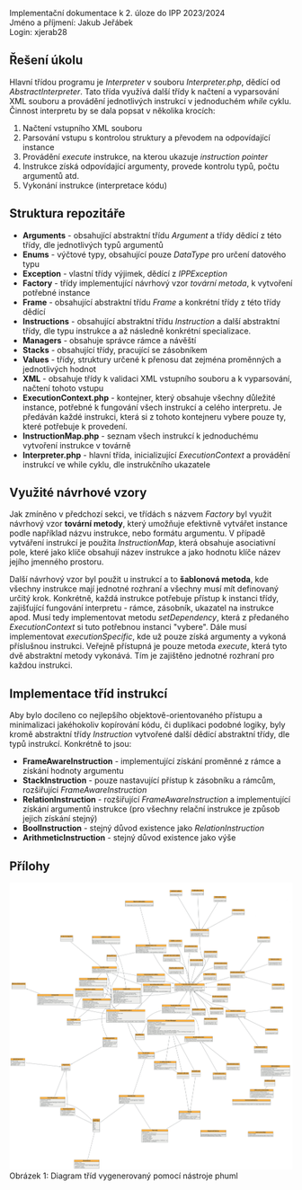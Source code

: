 Implementační dokumentace k 2. úloze do IPP 2023/2024\
Jméno a příjmení: Jakub Jeřábek\
Login: xjerab28

## Řešení úkolu
Hlavní třídou programu je _Interpreter_ v souboru _Interpreter.php_, dědící od _AbstractInterpreter_. Tato třída využívá další třídy k načtení a vyparsování XML souboru a provádění jednotlivých instrukcí v jednoduchém _while_ cyklu. Činnost interpretu by se dala popsat v několika krocích:
1. Načtení vstupního XML souboru
2. Parsování vstupu s kontrolou struktury a převodem na odpovídající instance
3. Provádění _execute_ instrukce, na kterou ukazuje _instruction pointer_
4. Instrukce získá odpovídající argumenty, provede kontrolu typů, počtu argumentů atd.
5. Vykonání instrukce (interpretace kódu)

## Struktura repozitáře
- **Arguments** - obsahující abstraktní třídu _Argument_ a třídy dědící z této třídy, dle jednotlivých typů argumentů
- **Enums** - výčtové typy, obsahující pouze _DataType_ pro určení datového typu
- **Exception** - vlastní třídy výjimek, dědící z _IPPException_
- **Factory** - třídy implementující návrhový vzor _tovární metoda_, k vytvoření potřebné instance
- **Frame** - obsahující abstraktní třídu _Frame_ a konkrétní třídy z této třídy dědící
- **Instructions** - obsahující abstraktní třídu _Instruction_ a další abstraktní třídy, dle typu instrukce a až následně konkrétní specializace.
- **Managers** - obsahuje správce rámce a návěští
- **Stacks** - obsahující třídy, pracující se zásobníkem
- **Values** - třídy, struktury určené k přenosu dat zejména proměnných a jednotlivých hodnot
- **XML** - obsahuje třídy k validaci XML vstupního souboru a k vyparsování, načtení tohoto vstupu
- **ExecutionContext.php** - kontejner, který obsahuje všechny důležité instance, potřebné k fungování všech instrukcí a celého interpretu. Je předáván každé instrukci, která si z tohoto kontejneru vybere pouze ty, které potřebuje k provedení.
- **InstructionMap.php** - seznam všech instrukcí k jednoduchému vytvoření instrukce v továrně
- **Interpreter.php** - hlavní třída, inicializující _ExecutionContext_ a provádění instrukcí ve while cyklu, dle instrukčního ukazatele

## Využité návrhové vzory

Jak zmíněno v předchozí sekci, ve třídách s názvem _Factory_ byl využit návrhový vzor **tovární metody**, který umožňuje efektivně vytvářet instance podle například názvu instrukce, nebo formátu argumentu. V případě vytváření instrukcí je použita _InstructionMap_, která obsahuje asociativní pole, které jako klíče obsahují název instrukce a jako hodnotu klíče název jejího jmenného prostoru.

Další návrhový vzor byl použit u instrukcí a to **šablonová metoda**, kde všechny instrukce mají jednotné rozhraní a všechny musí mít definovaný určitý krok. Konkrétně, každá instrukce potřebuje přístup k instanci třídy, zajišťující fungování interpretu - rámce, zásobník, ukazatel na instrukce apod. Musí tedy implementovat metodu _setDependency_, která z předaného _ExecutionContext_ si tuto potřebnou instanci "vybere". Dále musí implementovat _executionSpecific_, kde už pouze získá argumenty a vykoná příslušnou instrukci. Veřejně přístupná je pouze metoda _execute_, která tyto dvě abstraktní metody vykonává. Tím je zajištěno jednotné rozhraní pro každou instrukci.

## Implementace tříd instrukcí

Aby bylo docíleno co nejlepšího objektově-orientovaného přístupu a minimalizaci jakéhokoliv kopírování kódu, či duplikaci podobné logiky, byly kromě abstraktní třídy _Instruction_ vytvořené další dědící abstraktní třídy, dle typů instrukcí. Konkrétně to jsou:
- **FrameAwareInstruction** - implementující získání proměnné z rámce a získání hodnoty argumentu
- **StackInstruction** - pouze nastavující přístup k zásobníku a rámcům, rozšiřující _FrameAwareInstruction_
- **RelationInstruction** - rozšiřující _FrameAwareInstruction_ a implementující získání argumentů instrukce (pro všechny relační instrukce je způsob jejich získání stejný)
- **BoolInstruction** - stejný důvod existence jako _RelationInstruction_
- **ArithmeticInstruction** - stejný důvod existence jako výše


## Přílohy

![ClassDiagram](img/UmlClassDiagram.png)
Obrázek 1: Diagram tříd vygenerovaný pomocí nástroje phuml